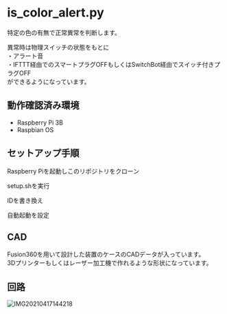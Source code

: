 # is_color_alert.py
特定の色の有無で正常異常を判断します。

異常時は物理スイッチの状態をもとに  
・アラート音  
・IFTTT経由でのスマートプラグOFFもしくはSwitchBot経由でスイッチ付きプラグOFF  
ができるようになっています。

## 動作確認済み環境
- Raspberry Pi 3B
- Raspbian OS

## セットアップ手順
Raspberry Piを起動しこのリポジトリをクローン

setup.shを実行

IDを書き換え

自動起動を設定

## CAD
Fusion360を用いて設計した装置のケースのCADデータが入っています。  
3Dプリンターもしくはレーザー加工機で作れるような形状になっています。

## 回路
![IMG20210417144218](https://user-images.githubusercontent.com/41198895/115658147-260ec200-a373-11eb-9d8a-459aab69c589.jpg)